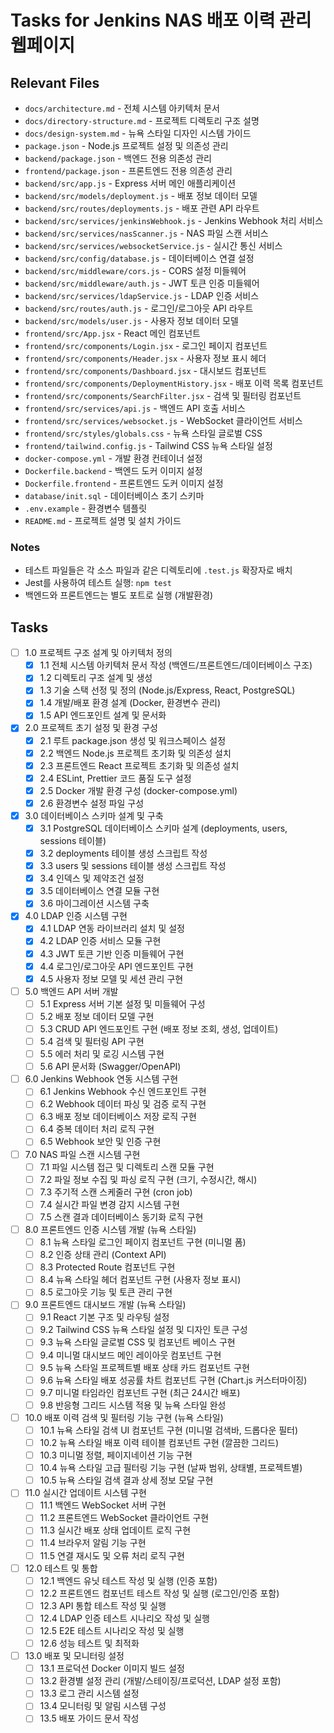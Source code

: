 # Tasks for Jenkins NAS 배포 이력 관리 웹페이지

## Relevant Files

- `docs/architecture.md` - 전체 시스템 아키텍처 문서
- `docs/directory-structure.md` - 프로젝트 디렉토리 구조 설명
- `docs/design-system.md` - 뉴욕 스타일 디자인 시스템 가이드
- `package.json` - Node.js 프로젝트 설정 및 의존성 관리
- `backend/package.json` - 백엔드 전용 의존성 관리
- `frontend/package.json` - 프론트엔드 전용 의존성 관리
- `backend/src/app.js` - Express 서버 메인 애플리케이션
- `backend/src/models/deployment.js` - 배포 정보 데이터 모델
- `backend/src/routes/deployments.js` - 배포 관련 API 라우트
- `backend/src/services/jenkinsWebhook.js` - Jenkins Webhook 처리 서비스
- `backend/src/services/nasScanner.js` - NAS 파일 스캔 서비스
- `backend/src/services/websocketService.js` - 실시간 통신 서비스
- `backend/src/config/database.js` - 데이터베이스 연결 설정
- `backend/src/middleware/cors.js` - CORS 설정 미들웨어
- `backend/src/middleware/auth.js` - JWT 토큰 인증 미들웨어
- `backend/src/services/ldapService.js` - LDAP 인증 서비스
- `backend/src/routes/auth.js` - 로그인/로그아웃 API 라우트
- `backend/src/models/user.js` - 사용자 정보 데이터 모델
- `frontend/src/App.jsx` - React 메인 컴포넌트
- `frontend/src/components/Login.jsx` - 로그인 페이지 컴포넌트
- `frontend/src/components/Header.jsx` - 사용자 정보 표시 헤더
- `frontend/src/components/Dashboard.jsx` - 대시보드 컴포넌트
- `frontend/src/components/DeploymentHistory.jsx` - 배포 이력 목록 컴포넌트
- `frontend/src/components/SearchFilter.jsx` - 검색 및 필터링 컴포넌트
- `frontend/src/services/api.js` - 백엔드 API 호출 서비스
- `frontend/src/services/websocket.js` - WebSocket 클라이언트 서비스
- `frontend/src/styles/globals.css` - 뉴욕 스타일 글로벌 CSS
- `frontend/tailwind.config.js` - Tailwind CSS 뉴욕 스타일 설정
- `docker-compose.yml` - 개발 환경 컨테이너 설정
- `Dockerfile.backend` - 백엔드 도커 이미지 설정
- `Dockerfile.frontend` - 프론트엔드 도커 이미지 설정
- `database/init.sql` - 데이터베이스 초기 스키마
- `.env.example` - 환경변수 템플릿
- `README.md` - 프로젝트 설명 및 설치 가이드

### Notes

- 테스트 파일들은 각 소스 파일과 같은 디렉토리에 `.test.js` 확장자로 배치
- Jest를 사용하여 테스트 실행: `npm test`
- 백엔드와 프론트엔드는 별도 포트로 실행 (개발환경)

## Tasks

- [ ] 1.0 프로젝트 구조 설계 및 아키텍처 정의
  - [x] 1.1 전체 시스템 아키텍처 문서 작성 (백엔드/프론트엔드/데이터베이스 구조)
  - [x] 1.2 디렉토리 구조 설계 및 생성
  - [x] 1.3 기술 스택 선정 및 정의 (Node.js/Express, React, PostgreSQL)
  - [x] 1.4 개발/배포 환경 설계 (Docker, 환경변수 관리)
  - [x] 1.5 API 엔드포인트 설계 및 문서화

- [x] 2.0 프로젝트 초기 설정 및 환경 구성
  - [x] 2.1 루트 package.json 생성 및 워크스페이스 설정
  - [x] 2.2 백엔드 Node.js 프로젝트 초기화 및 의존성 설치
  - [x] 2.3 프론트엔드 React 프로젝트 초기화 및 의존성 설치
  - [x] 2.4 ESLint, Prettier 코드 품질 도구 설정
  - [x] 2.5 Docker 개발 환경 구성 (docker-compose.yml)
  - [x] 2.6 환경변수 설정 파일 구성

- [x] 3.0 데이터베이스 스키마 설계 및 구축
  - [x] 3.1 PostgreSQL 데이터베이스 스키마 설계 (deployments, users, sessions 테이블)
  - [x] 3.2 deployments 테이블 생성 스크립트 작성
  - [x] 3.3 users 및 sessions 테이블 생성 스크립트 작성
  - [x] 3.4 인덱스 및 제약조건 설정
  - [x] 3.5 데이터베이스 연결 모듈 구현
  - [x] 3.6 마이그레이션 시스템 구축

- [x] 4.0 LDAP 인증 시스템 구현
  - [x] 4.1 LDAP 연동 라이브러리 설치 및 설정
  - [x] 4.2 LDAP 인증 서비스 모듈 구현
  - [x] 4.3 JWT 토큰 기반 인증 미들웨어 구현
  - [x] 4.4 로그인/로그아웃 API 엔드포인트 구현
  - [x] 4.5 사용자 정보 모델 및 세션 관리 구현

- [ ] 5.0 백엔드 API 서버 개발
  - [ ] 5.1 Express 서버 기본 설정 및 미들웨어 구성
  - [ ] 5.2 배포 정보 데이터 모델 구현
  - [ ] 5.3 CRUD API 엔드포인트 구현 (배포 정보 조회, 생성, 업데이트)
  - [ ] 5.4 검색 및 필터링 API 구현
  - [ ] 5.5 에러 처리 및 로깅 시스템 구현
  - [ ] 5.6 API 문서화 (Swagger/OpenAPI)

- [ ] 6.0 Jenkins Webhook 연동 시스템 구현
  - [ ] 6.1 Jenkins Webhook 수신 엔드포인트 구현
  - [ ] 6.2 Webhook 데이터 파싱 및 검증 로직 구현
  - [ ] 6.3 배포 정보 데이터베이스 저장 로직 구현
  - [ ] 6.4 중복 데이터 처리 로직 구현
  - [ ] 6.5 Webhook 보안 및 인증 구현

- [ ] 7.0 NAS 파일 스캔 시스템 구현
  - [ ] 7.1 파일 시스템 접근 및 디렉토리 스캔 모듈 구현
  - [ ] 7.2 파일 정보 수집 및 파싱 로직 구현 (크기, 수정시간, 해시)
  - [ ] 7.3 주기적 스캔 스케줄러 구현 (cron job)
  - [ ] 7.4 실시간 파일 변경 감지 시스템 구현
  - [ ] 7.5 스캔 결과 데이터베이스 동기화 로직 구현

- [ ] 8.0 프론트엔드 인증 시스템 개발 (뉴욕 스타일)
  - [ ] 8.1 뉴욕 스타일 로그인 페이지 컴포넌트 구현 (미니멀 폼)
  - [ ] 8.2 인증 상태 관리 (Context API)
  - [ ] 8.3 Protected Route 컴포넌트 구현
  - [ ] 8.4 뉴욕 스타일 헤더 컴포넌트 구현 (사용자 정보 표시)
  - [ ] 8.5 로그아웃 기능 및 토큰 관리 구현

- [ ] 9.0 프론트엔드 대시보드 개발 (뉴욕 스타일)
  - [ ] 9.1 React 기본 구조 및 라우팅 설정
  - [ ] 9.2 Tailwind CSS 뉴욕 스타일 설정 및 디자인 토큰 구성
  - [ ] 9.3 뉴욕 스타일 글로벌 CSS 및 컴포넌트 베이스 구현
  - [ ] 9.4 미니멀 대시보드 메인 레이아웃 컴포넌트 구현
  - [ ] 9.5 뉴욕 스타일 프로젝트별 배포 상태 카드 컴포넌트 구현
  - [ ] 9.6 뉴욕 스타일 배포 성공률 차트 컴포넌트 구현 (Chart.js 커스터마이징)
  - [ ] 9.7 미니멀 타임라인 컴포넌트 구현 (최근 24시간 배포)
  - [ ] 9.8 반응형 그리드 시스템 적용 및 뉴욕 스타일 완성

- [ ] 10.0 배포 이력 검색 및 필터링 기능 구현 (뉴욕 스타일)
  - [ ] 10.1 뉴욕 스타일 검색 UI 컴포넌트 구현 (미니멀 검색바, 드롭다운 필터)
  - [ ] 10.2 뉴욕 스타일 배포 이력 테이블 컴포넌트 구현 (깔끔한 그리드)
  - [ ] 10.3 미니멀 정렬, 페이지네이션 기능 구현
  - [ ] 10.4 뉴욕 스타일 고급 필터링 기능 구현 (날짜 범위, 상태별, 프로젝트별)
  - [ ] 10.5 뉴욕 스타일 검색 결과 상세 정보 모달 구현

- [ ] 11.0 실시간 업데이트 시스템 구현
  - [ ] 11.1 백엔드 WebSocket 서버 구현
  - [ ] 11.2 프론트엔드 WebSocket 클라이언트 구현
  - [ ] 11.3 실시간 배포 상태 업데이트 로직 구현
  - [ ] 11.4 브라우저 알림 기능 구현
  - [ ] 11.5 연결 재시도 및 오류 처리 로직 구현

- [ ] 12.0 테스트 및 통합
  - [ ] 12.1 백엔드 유닛 테스트 작성 및 실행 (인증 포함)
  - [ ] 12.2 프론트엔드 컴포넌트 테스트 작성 및 실행 (로그인/인증 포함)
  - [ ] 12.3 API 통합 테스트 작성 및 실행
  - [ ] 12.4 LDAP 인증 테스트 시나리오 작성 및 실행
  - [ ] 12.5 E2E 테스트 시나리오 작성 및 실행
  - [ ] 12.6 성능 테스트 및 최적화

- [ ] 13.0 배포 및 모니터링 설정
  - [ ] 13.1 프로덕션 Docker 이미지 빌드 설정
  - [ ] 13.2 환경별 설정 관리 (개발/스테이징/프로덕션, LDAP 설정 포함)
  - [ ] 13.3 로그 관리 시스템 설정
  - [ ] 13.4 모니터링 및 알림 시스템 구성
  - [ ] 13.5 배포 가이드 문서 작성